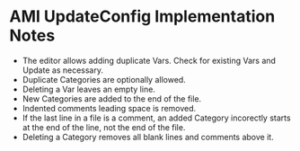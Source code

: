 # AMI UpdateConfig Implementation Notes

- The editor allows adding duplicate Vars. Check for existing Vars and Update as necessary.
- Duplicate Categories are optionally allowed.
- Deleting a Var leaves an empty line.
- New Categories are added to the end of the file.
- Indented comments leading space is removed.
- If the last line in a file is a comment, an added Category incorectly starts at the end of the line, not the end of the file.
- Deleting a Category removes all blank lines and comments above it.